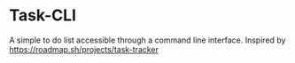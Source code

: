 # Task-CLI
A simple to do list accessible through a command line interface. Inspired by https://roadmap.sh/projects/task-tracker
